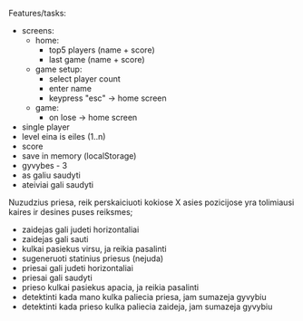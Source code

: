Features/tasks:
- screens:
    - home:
        - top5 players (name + score)
        - last game (name + score)
    - game setup:
        - select player count
        - enter name
        - keypress "esc" -> home screen
    - game:
        - on lose -> home screen    
- single player
- level eina is eiles (1..n)
- score
- save in memory (localStorage)
- gyvybes - 3
- as galiu saudyti
- ateiviai gali saudyti



Nuzudzius priesa, reik perskaiciuoti kokiose X asies pozicijose yra tolimiausi kaires ir desines puses reiksmes;









- zaidejas gali judeti horizontaliai
- zaidejas gali sauti
- kulkai pasiekus virsu, ja reikia pasalinti
- sugeneruoti statinius priesus (nejuda)
- priesai gali judeti horizontaliai
- priesai gali saudyti
- prieso kulkai pasiekus apacia, ja reikia pasalinti
- detektinti kada mano kulka paliecia priesa, jam sumazeja gyvybiu
- detektinti kada prieso kulka paliecia zaideja, jam sumazeja gyvybiu